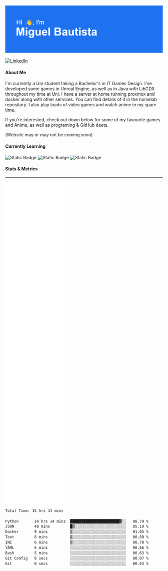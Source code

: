 ![](header.png)  

[![LinkedIn](https://img.shields.io/badge/linkedin-%230077B5.svg?style=for-the-badge&logo=linkedin&logoColor=white)](https://www.linkedin.com/in/miguelangelobautista/) 
<!-- [![Static Badge](https://img.shields.io/badge/Website-black?style=for-the-badge&labelColor=white)] Under Construction--> 




#### About Me 
I'm currently a Uni student taking a Bachelor's in IT Games Design. I've developed some games in Unreal Engine, as well as in Java with LibGDX throughout my time at Uni. I have a server at home running proxmox and docker along with other services. You can find details of it in the homelab repository. I also play loads of video games and watch anime in my spare time.

If you're interested, check out down below for some of my favourite games and Anime, as well as programing & GitHub deets.

(Website may or may not be coming soon)



#### Currently Learning

![Static Badge](https://img.shields.io/badge/C%2B%2B-blue?style=for-the-badge&logo=cplusplus)
![Static Badge](https://img.shields.io/badge/Unreal_Engine-black?style=for-the-badge&logo=unrealengine)
![Static Badge](https://img.shields.io/badge/Java-white?style=for-the-badge&color=red)

<!-- ### Languages and Tools
---
<p float="left">
  <img src="./Icons/python-color.svg" width="5%">
  <img src="./Icons/cplusplus-color.svg" width="5%">
  <img src="./Icons/docker-color.svg" width="5%">
  <img src="./Icons/javascript-color.svg" width="5%">
  <img src="./Icons/portainer-color.svg" width="5%">
  <img src="./Icons/proxmox-color.svg" width="5%">
  <img src="./Icons/unrealengine-color.svg" width="5%">
  <img src="./Icons/androidstudio-color.svg" width="5%">
  <img src="./Icons/html5-color.svg" width="5%">
</p> -->

#### Stats & Metrics
---

![](github-metrics.svg)


<!--START_SECTION:waka-->

```txt
Total Time: 15 hrs 41 mins

Python       14 hrs 14 mins  ██████████████████████▓░░   90.79 %
JSON         48 mins         █▒░░░░░░░░░░░░░░░░░░░░░░░   05.19 %
Docker       9 mins          ▒░░░░░░░░░░░░░░░░░░░░░░░░   01.05 %
Text         8 mins          ▒░░░░░░░░░░░░░░░░░░░░░░░░   00.89 %
INI          6 mins          ▒░░░░░░░░░░░░░░░░░░░░░░░░   00.70 %
YAML         6 mins          ░░░░░░░░░░░░░░░░░░░░░░░░░   00.66 %
Bash         5 mins          ░░░░░░░░░░░░░░░░░░░░░░░░░   00.63 %
Git Config   0 secs          ░░░░░░░░░░░░░░░░░░░░░░░░░   00.07 %
Git          0 secs          ░░░░░░░░░░░░░░░░░░░░░░░░░   00.03 %
```

<!--END_SECTION:waka-->


<!-- Relevant Links
https://reheader.glitch.me/home - Header Images

https://wakatime.com/dashboard - Waka Metrics

https://shields.io/badges - Badges
https://github.com/Ileriayo/markdown-badges?tab=readme-ov-file#usage - Other Badges

https://simpleicons.org/ - Icons

https://github.com/lowlighter/metrics - Metrics
https://metrics.lecoq.io/embed?user=NomaDiix - Metrics builder

https://github.com/topics/github-profile-readme - GitHub profile README topic

https://zzetao.github.io/awesome-github-profile/ - Example profile READMEs

 -->